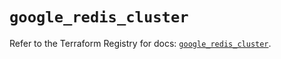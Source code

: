 # `google_redis_cluster`

Refer to the Terraform Registry for docs: [`google_redis_cluster`](https://registry.terraform.io/providers/hashicorp/google-beta/6.44.0/docs/resources/google_redis_cluster).
